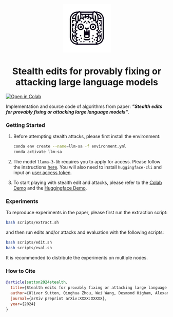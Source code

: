 
<p align="center">
<img src="figures/icon.png" width="150"/>
</h1>


<h1 align="center">Stealth edits for provably fixing or attacking large language models</h1>

[![Open in Colab](https://colab.research.google.com/assets/colab-badge.svg)](https://colab.research.google.com/github/qinghua-zhou/stealth-edits/blob/main/demos/colab_demo.ipynb)

Implementation and source code of algorithms from paper: ***"Stealth edits for provably fixing or attacking large language models"***. 


### Getting Started

1. Before attempting stealth attacks, please first install the environment:

    ```bash
    conda env create --name=llm-sa -f environment.yml
    conda activate llm-sa
    ```

2. The model `llama-3-8b` requires you to apply for access. Please follow the instructions [here](https://huggingface.co/meta-llama/Meta-Llama-3-8B). You will also need to install `huggingface-cli` and input an [user access token](https://huggingface.co/docs/huggingface_hub/en/guides/cli).


3. To start playing with stealth edit and attacks, please refer to the [Colab Demo](https://colab.research.google.com/github/qinghua-zhou/stealth-edits/blob/main/demos/colab_demo.ipynb) and the [Huggingface Demo](https://huggingface.co/spaces/qinghua-zhou/stealth-edits).

### Experiments

To reproduce experiments in the paper, please first run the extraction script:

  ```bash
  bash scripts/extract.sh
  ```

and then run edits and/or attacks and evaluation with the following scripts:

  ```bash
  bash scripts/edit.sh
  bash scripts/eval.sh
  ```

It is recommended to distribute the experiments on multiple nodes.

### How to Cite

```bibtex
@article{sutton2024stealth,
  title={Stealth edits for provably fixing or attacking large language models},
  author={Oliver Sutton, Qinghua Zhou, Wei Wang, Desmond Higham, Alexander Gorban, Ivan Tyukin},
  journal={arXiv preprint arXiv:XXXX:XXXXX},
  year={2024}
}
```